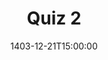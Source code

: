 ---
type: quiz
date: 1403-12-21T15:00:00
title: "Quiz 2"
links:
  - url: /static_files/quizes/Q2.pdf
    name: Questions
hide_from_announcments: true
---